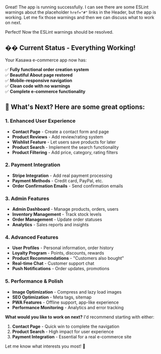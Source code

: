 Great! The app is running successfully. I can see there are some ESLint warnings about the placeholder `href="#"` links in the Header, but the app is working. Let me fix those warnings and then we can discuss what to work on next.

Perfect! Now the ESLint warnings should be resolved. 

## �� **Current Status - Everything Working!**

Your Kasawa e-commerce app now has:

✅ **Fully functional order creation system**  
✅ **Beautiful About page restored**  
✅ **Mobile-responsive navigation**  
✅ **Clean code with no warnings**  
✅ **Complete e-commerce functionality**

## 🚀 **What's Next? Here are some great options:**

### **1. Enhanced User Experience**
- **Contact Page** - Create a contact form and page
- **Product Reviews** - Add review/rating system
- **Wishlist Feature** - Let users save products for later
- **Product Search** - Implement the search functionality
- **Product Filtering** - Add price, category, rating filters

### **2. Payment Integration**
- **Stripe Integration** - Add real payment processing
- **Payment Methods** - Credit card, PayPal, etc.
- **Order Confirmation Emails** - Send confirmation emails

### **3. Admin Features**
- **Admin Dashboard** - Manage products, orders, users
- **Inventory Management** - Track stock levels
- **Order Management** - Update order statuses
- **Analytics** - Sales reports and insights

### **4. Advanced Features**
- **User Profiles** - Personal information, order history
- **Loyalty Program** - Points, discounts, rewards
- **Product Recommendations** - "Customers also bought"
- **Real-time Chat** - Customer support chat
- **Push Notifications** - Order updates, promotions

### **5. Performance & Polish**
- **Image Optimization** - Compress and lazy load images
- **SEO Optimization** - Meta tags, sitemap
- **PWA Features** - Offline support, app-like experience
- **Performance Monitoring** - Analytics and error tracking

**What would you like to work on next?** I'd recommend starting with either:

1. **Contact Page** - Quick win to complete the navigation
2. **Product Search** - High impact for user experience
3. **Payment Integration** - Essential for a real e-commerce site

Let me know what interests you most! 🎯